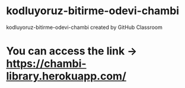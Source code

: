 # kodluyoruz-bitirme-odevi-chambi
kodluyoruz-bitirme-odevi-chambi created by GitHub Classroom

# You can access the link ->  https://chambi-library.herokuapp.com/ 
